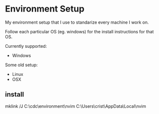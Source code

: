 # Environment Setup

My environment setup that I use to standarize every machine I work on.

Follow each particular OS (eg. windows) for the install instructions for that OS.

Currently supported:
- Windows

Some old setup:
- Linux
- OSX


## install

mklink /J C:\cdc\environment\nvim C:\Users\crist\AppData\Local\nvim
